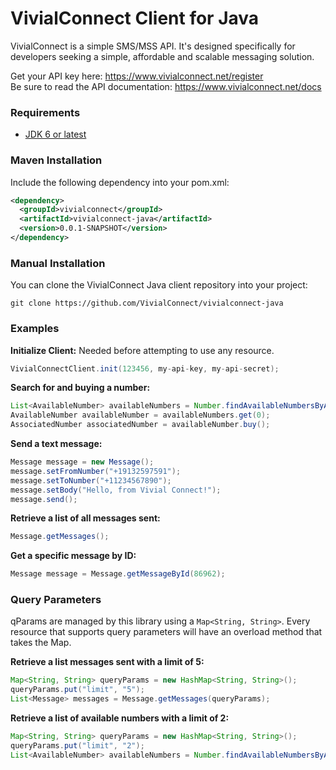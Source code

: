 
# VivialConnect Client for Java

VivialConnect is a simple SMS/MSS API. It's designed specifically for developers seeking a simple, affordable and scalable messaging solution.

Get your API key here: https://www.vivialconnect.net/register <br />
Be sure to read the API documentation: https://www.vivialconnect.net/docs 


### Requirements

* [JDK 6 or latest](http://www.oracle.com/technetwork/java/javase/downloads/index.html)  

### Maven Installation

Include the following dependency into your pom.xml:
```xml
<dependency>
  <groupId>vivialconnect</groupId>
  <artifactId>vivialconnect-java</artifactId>
  <version>0.0.1-SNAPSHOT</version>
</dependency>
```
### Manual Installation

You can clone the VivialConnect Java client repository into your project:
```
git clone https://github.com/VivialConnect/vivialconnect-java
```

### Examples

__Initialize Client:__ Needed before attempting to use any resource.

```java
VivialConnectClient.init(123456, my-api-key, my-api-secret);
```

__Search for and buying a number:__ 

```java
List<AvailableNumber> availableNumbers = Number.findAvailableNumbersByAreaCode("302");
AvailableNumber availableNumber = availableNumbers.get(0);
AssociatedNumber associatedNumber = availableNumber.buy();
```
__Send a text message:__ 

```java
Message message = new Message();
message.setFromNumber("+19132597591");
message.setToNumber("+11234567890");
message.setBody("Hello, from Vivial Connect!");
message.send(); 
```
__Retrieve a list of all messages sent:__ 

```java
Message.getMessages();
```
__Get a specific message by ID:__ 

```java
Message message = Message.getMessageById(86962);
```

### Query Parameters

qParams are managed by this library using a `Map<String, String>`. Every resource that supports query parameters will have an overload method that takes the Map.

__Retrieve a list messages sent with a limit of 5:__
```java
Map<String, String> queryParams = new HashMap<String, String>();
queryParams.put("limit", "5");
List<Message> messages = Message.getMessages(queryParams);
```

__Retrieve a list of available numbers with a limit of 2:__
```java
Map<String, String> queryParams = new HashMap<String, String>();
queryParams.put("limit", "2");
List<AvailableNumber> availableNumbers = Number.findAvailableNumbersByAreaCode("302", queryParams);
```